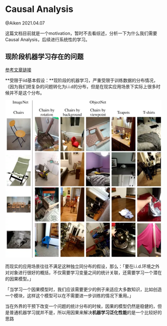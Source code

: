 # Causal Analysis

@Aiken 2021.04.07

这篇文档目前就是一个motivation，暂时不去看综述，分析一下为什么我们需要Causal Analysis，后续进行系统性的学习。

## 现阶段机器学习存在的问题

[参考文章链接](https://mp.weixin.qq.com/s/a0Z8PAracmnkhNYWcf_5lA)

**受限于iid基本假设：**现阶段的机器学习，严重受限于训练数据的分布情况，（因为我们把复杂的问题转化为i.i.d的分布，但是在现实应用场景下实际上很多时候并不是这个分布。

![image-20210407111141325](https://raw.githubusercontent.com/AikenH/md-image/master/img/image-20210407111141325.png)

而现实的应用场景往往不满足这种独立同分布的假设，那么：「要在i.i.d.环境之外对对象进行很好的概括，不仅需要学习变量之间的统计关联，还需要学习一个潜在的因果模型。」

「当学习一个因果模型时，我们应该需要更少的例子来适应大多数知识，比如创造一个模块，这样这个模型可以在不需要进一步训练的情况下重用。」

当在外界的干预下改变一个问题的统计分布的时候，因果的模型仍然是稳健的，但是普通机器学习就并不是，所以用因果来解决**机器学习泛化性能**的是一个比较好的思路